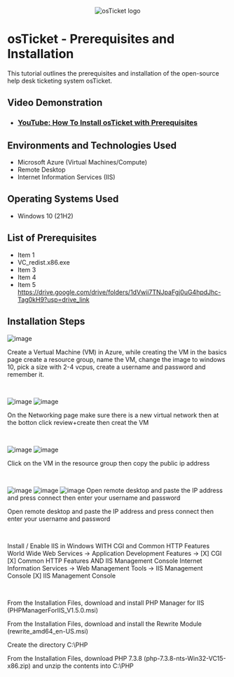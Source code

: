 <p align="center">
<img src="https://i.imgur.com/Clzj7Xs.png" alt="osTicket logo"/>
</p>

<h1>osTicket - Prerequisites and Installation</h1>
This tutorial outlines the prerequisites and installation of the open-source help desk ticketing system osTicket.<br />


<h2>Video Demonstration</h2>

- ### [YouTube: How To Install osTicket with Prerequisites](https://www.youtube.com)

<h2>Environments and Technologies Used</h2>

- Microsoft Azure (Virtual Machines/Compute)
- Remote Desktop
- Internet Information Services (IIS)

<h2>Operating Systems Used </h2>

- Windows 10</b> (21H2)

<h2>List of Prerequisites</h2>

- Item 1
- VC_redist.x86.exe
- Item 3
- Item 4
- Item 5
https://drive.google.com/drive/folders/1dVwii7TNJpaFgj0uG4hpdJhc-Tag0kH9?usp=drive_link
<h2>Installation Steps</h2>

<p>

![image](https://github.com/GarrettBlackwell/osticket-prereqs/assets/146894477/68d380c1-a0a0-4de6-b4b6-5f02eb88770a)
</p>
<p>
			Create a Vertual Machine (VM) in Azure, while creating the VM in the basics page create a resource group, name the VM, change the image to windows 10, pick a size with 2-4 vcpus, create a username and password and remember it.
</p>
<br />

<p>
  
![image](https://github.com/GarrettBlackwell/osticket-prereqs/assets/146894477/6b73aac3-df64-4512-92e3-cf93ad971fff)
![image](https://github.com/GarrettBlackwell/osticket-prereqs/assets/146894477/c0e19a48-ee58-4358-8a49-afd3ac5b994e)
</p>
<p>
On the Networking page make sure there is a new virtual network then at the botton click review+create then creat the VM
</p>
<br />

![image](https://github.com/GarrettBlackwell/osticket-prereqs/assets/146894477/e8307b1e-f8ad-4dee-ba75-82d7536a1ee4)
![image](https://github.com/GarrettBlackwell/osticket-prereqs/assets/146894477/6d403331-01df-470f-80e6-1209a6b0010c)

<p>
Click on the VM in the resource group then copy the public ip address
</p>
<p>

</p>
<br />

<p>

  ![image](https://github.com/GarrettBlackwell/osticket-prereqs/assets/146894477/01bc12a6-32a4-4645-a495-bd5132e928d4)
![image](https://github.com/GarrettBlackwell/osticket-prereqs/assets/146894477/3579eeac-9b12-475e-b92e-ca4dd1a103e5) ![image](https://github.com/GarrettBlackwell/osticket-prereqs/assets/146894477/47d55c70-20b1-4f63-b94a-d2d6f0ae1068)
Open remote desktop and paste the IP address and press connect then enter your username and password
</p>
<p>
Open remote desktop and paste the IP address and press connect then enter your username and password
</p>
<br />

<p>

</p>
<p>
Install / Enable IIS in Windows WITH
CGI and Common HTTP Features
World Wide Web Services -> Application Development Features ->
[X] CGI
[X] Common HTTP Features
AND IIS Management Console
Internet Information Services -> Web Management Tools -> IIS Management Console
	[X] IIS Management Console
</p>
<br />

<p>

</p>
<p>
From the Installation Files, download and install PHP Manager for IIS (PHPManagerForIIS_V1.5.0.msi)

From the Installation Files, download and install the Rewrite Module (rewrite_amd64_en-US.msi)

Create the directory C:\PHP

From the Installation Files, download PHP 7.3.8 (php-7.3.8-nts-Win32-VC15-x86.zip) and unzip the contents into C:\PHP

</p>
<br />

<p>

</p>
<p>

</p>
<br />

<p>

</p>
<p>

</p>
<br />

<p>

</p>
<p>

</p>
<br />

<p>

</p>
<p>

</p>
<br />

<p>

</p>
<p>

</p>
<br />

<p>

</p>
<p>

</p>
<br />

<p>

</p>
<p>

</p>
<br />
